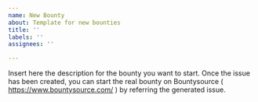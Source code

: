 ```yaml
---
name: New Bounty
about: Template for new bounties
title: ''
labels: ''
assignees: ''

---
```


Insert here the description for the bounty you want to start. Once the issue has been created, you can start the real bounty on Bountysource ( https://www.bountysource.com/ ) by referring the generated issue.
